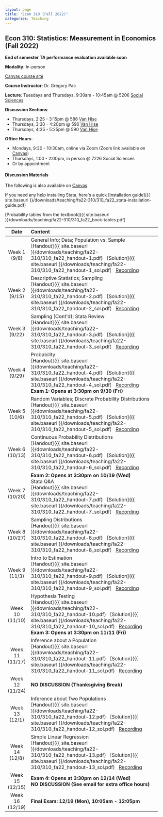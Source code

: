 ```yaml
---
layout: page
title: "Econ 310 (Fall 2022)"
categories: Teaching
---
```


## Econ 310: Statistics: Measurement in Economics (Fall 2022)

**End of semester TA performance evaluation available soon**

**Modality**: In-person

[Canvas course site](https://canvas.wisc.edu/courses/308015)

**Course Instructor**: Dr. Gregory Pac

**Lecture**: Tuesdays and Thursdays, 9:30am - 10:45am @ 5206 [Social Sciences](https://map.wisc.edu/s/6hlqixeh)

**Discussion Sections**: 

* Thursdays, 2:25 - 3:15pm @ 586 [Van Hise](https://map.wisc.edu/s/dcumacyz)
* Thursdays, 3:30 - 4:20pm @ 590 [Van Hise](https://map.wisc.edu/s/dcumacyz)
* Thursdays, 4:35 - 5:25pm @ 590 [Van Hise](https://map.wisc.edu/s/dcumacyz)

**Office Hours**: 

* Mondays, 9:30 - 10:30am, online via Zoom (Zoom link available on [Canvas](https://canvas.wisc.edu/courses/308015/pages/ta-resources-for-traviss-students?module_item_id=4967822))
* Thursdays, 1:00 - 2:00pm, in person @ 7226 Social Sciences
* Or by appointment

#### Discussion Materials

The following is also available on [Canvas](https://canvas.wisc.edu/courses/308015/pages/ta-resources-for-traviss-students?module_item_id=4967822)

If you need any help installing Stata, here's a quick [installation guide]({{ site.baseurl }}/downloads/teaching/fa22-310/310_fa22_stata-installation-guide.pdf)

[Probability tables from the textbook]({{ site.baseurl }}/downloads/teaching/fa22-310/310_fa22_book-tables.pdf)

|     Date    |                     Content                     |
|:-----------:|	:---------------------------------------------- |
| Week 1 <br> (9/8) | General Info; Data; Population vs. Sample <br> [Handout]({{ site.baseurl }}/downloads/teaching/fa22-310/310_fa22_handout-1.pdf) &nbsp; [Solution]({{ site.baseurl }}/downloads/teaching/fa22-310/310_fa22_handout-1_sol.pdf) &nbsp; [Recording](https://youtu.be/Dnt3Gp5g5PE) |
| Week 2 <br> (9/15) | Descriptive Statistics; Sampling <br> [Handout]({{ site.baseurl }}/downloads/teaching/fa22-310/310_fa22_handout-2.pdf) &nbsp; [Solution]({{ site.baseurl }}/downloads/teaching/fa22-310/310_fa22_handout-2_sol.pdf) &nbsp; [Recording](https://youtu.be/EINdTls42xI) |
| Week 3 <br> (9/22) | Sampling (Cont'd); Stata Review <br> [Handout]({{ site.baseurl }}/downloads/teaching/fa22-310/310_fa22_handout-3.pdf) &nbsp; [Solution]({{ site.baseurl }}/downloads/teaching/fa22-310/310_fa22_handout-3_sol.pdf) &nbsp; [Recording](https://youtu.be/38nqBRGwCr4) |
| Week 4 <br> (9/29) | Probability <br> [Handout]({{ site.baseurl }}/downloads/teaching/fa22-310/310_fa22_handout-4.pdf) &nbsp; [Solution]({{ site.baseurl }}/downloads/teaching/fa22-310/310_fa22_handout-4_sol.pdf) &nbsp; [Recording](https://youtu.be/_80YNyL-y4s) <br> **Exam 1: Opens at 3:30pm on 9/30 (Fri)** |
| Week 5 <br> (10/6) | Random Variables; Discrete Probability Distributions <br> [Handout]({{ site.baseurl }}/downloads/teaching/fa22-310/310_fa22_handout-5.pdf) &nbsp; [Solution]({{ site.baseurl }}/downloads/teaching/fa22-310/310_fa22_handout-5_sol.pdf) &nbsp; [Recording](https://youtu.be/sIUbdtm-1qM) |
| Week 6 <br> (10/13) | Continuous Probability Distributions <br> [Handout]({{ site.baseurl }}/downloads/teaching/fa22-310/310_fa22_handout-6.pdf) &nbsp; [Solution]({{ site.baseurl }}/downloads/teaching/fa22-310/310_fa22_handout-6_sol.pdf) &nbsp; [Recording](https://youtu.be/92MemENT_no) |
| Week 7 <br> (10/20) | **Exam 2: Opens at 3:30pm on 10/19 (Wed)** <br> Stata Q&A <br> [Handout]({{ site.baseurl }}/downloads/teaching/fa22-310/310_fa22_handout-7.pdf) &nbsp; [Solution]({{ site.baseurl }}/downloads/teaching/fa22-310/310_fa22_handout-7_sol.pdf) &nbsp; [Recording](https://youtu.be/GPXNNXMpI2k) |
| Week 8 <br> (10/27) | Sampling Distributions <br> [Handout]({{ site.baseurl }}/downloads/teaching/fa22-310/310_fa22_handout-8.pdf) &nbsp; [Solution]({{ site.baseurl }}/downloads/teaching/fa22-310/310_fa22_handout-8_sol.pdf) &nbsp; [Recording](https://youtu.be/izeSKINaDs0) | 
| Week 9 <br> (11/3) | Intro to Estimation <br> [Handout]({{ site.baseurl }}/downloads/teaching/fa22-310/310_fa22_handout-9.pdf) &nbsp; [Solution]({{ site.baseurl }}/downloads/teaching/fa22-310/310_fa22_handout-9_sol.pdf) &nbsp; [Recording](https://youtu.be/WkdRKB-dBDo) |
| Week 10 <br> (11/10) | Hypothesis Testing <br> [Handout]({{ site.baseurl }}/downloads/teaching/fa22-310/310_fa22_handout-10.pdf) &nbsp; [Solution]({{ site.baseurl }}/downloads/teaching/fa22-310/310_fa22_handout-10_sol.pdf) &nbsp; [Recording](https://youtu.be/jSym_8E1bTg) <br> **Exam 3: Opens at 3:30pm on 11/11 (Fri)** |
| Week 11 <br> (11/17) | Inference about a Population <br> [Handout]({{ site.baseurl }}/downloads/teaching/fa22-310/310_fa22_handout-11.pdf) &nbsp; [Solution]({{ site.baseurl }}/downloads/teaching/fa22-310/310_fa22_handout-11_sol.pdf) &nbsp; [Recording](https://youtu.be/UYnnp80xSzc) |
| Week 12 <br> (11/24) | **NO DISCUSSION (Thanksgiving Break)** | 
| Week 13 <br> (12/1) | Inference about Two Populations <br> [Handout]({{ site.baseurl }}/downloads/teaching/fa22-310/310_fa22_handout-12.pdf) &nbsp; [Solution]({{ site.baseurl }}/downloads/teaching/fa22-310/310_fa22_handout-12_sol.pdf) &nbsp; [Recording](https://youtu.be/sVSgIpsrwkY) |
| Week 14 <br> (12/8) | Simple Linear Regression <br> [Handout]({{ site.baseurl }}/downloads/teaching/fa22-310/310_fa22_handout-13.pdf) &nbsp; [Solution]({{ site.baseurl }}/downloads/teaching/fa22-310/310_fa22_handout-13_sol.pdf) &nbsp; [Recording](https://youtu.be/F1HzDCHK_Xk) |
| Week 15 <br> (12/15) | **Exam 4: Opens at 3:30pm on 12/14 (Wed)** <br> **NO DISCUSSION (See email for extra office hours)** | 
| Week 16 <br> (12/19) | **Final Exam: 12/19 (Mon), 10:05am - 12:05pm** | 